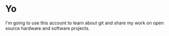 # Yo
I'm going to use this account to learn about git and share my work on open source hardware and software projects. 
